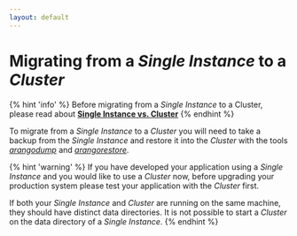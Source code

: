 ```yaml
---
layout: default
---
```

Migrating from a _Single Instance_ to a _Cluster_
==================================================

{% hint 'info' %}
Before migrating from a _Single Instance_ to a Cluster,
please read about
[**Single Instance vs. Cluster**](architecture-singleinstancevscluster.html)
{% endhint %}

To migrate from a _Single Instance_ to a _Cluster_ you will need
to take a backup from the _Single Instance_ and restore it into
the _Cluster_ with the tools [_arangodump_](programs-arangodump.html)
and [_arangorestore_](programs-arangorestore.html).

{% hint 'warning' %}
If you have developed your application using a _Single Instance_
and you would like to use a _Cluster_ now, before upgrading your production
system please test your application with the _Cluster_ first.

If both your _Single Instance_ and _Cluster_ are running on the same
machine, they should have distinct data directories. It is not possible
to start a _Cluster_ on the data directory of a _Single Instance_.
{% endhint %}
